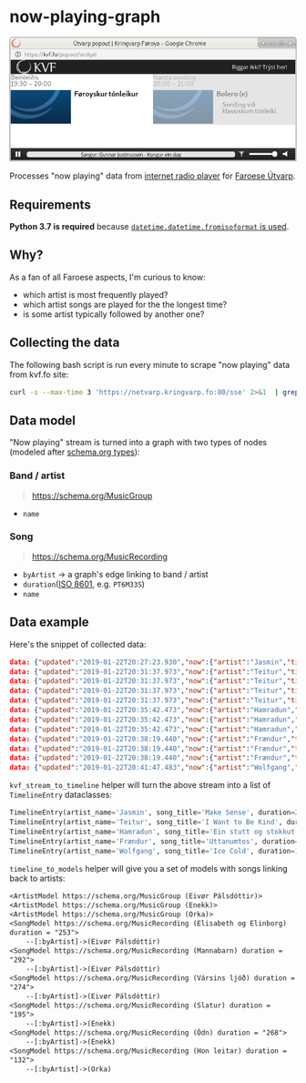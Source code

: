 # now-playing-graph
![](https://raw.githubusercontent.com/macbre/now-playing-graph/master/docs/kvf_player.png)

Processes "now playing" data from [internet radio player](https://kvf.fo/popout/widget) for [Faroese Útvarp](https://kvf.fo/forsida/english).

## Requirements

**Python 3.7 is required** because [`datetime.datetime.fromisoformat` is used](https://docs.python.org/dev/library/datetime.html#datetime.datetime.fromisoformat).

## Why?

As a fan of all Faroese aspects, I'm curious to know:

* which artist is most frequently played?
* which artist songs are played for the the longest time?
* is some artist typically followed by another one?

## Collecting the data

The following bash script is run every minute to scrape "now playing" data from kvf.fo site:

```bash
curl -s --max-time 3 'https://netvarp.kringvarp.fo:80/sse' 2>&1  | grep data >> ~/kvf.log
```

## Data model

"Now playing" stream is turned into a graph with two types of nodes (modeled after [schema.org types](https://schema.org/)):

### Band / artist
> https://schema.org/MusicGroup

* `name`

### Song
> https://schema.org/MusicRecording

* `byArtist` -> a graph's edge linking to band / artist
* `duration`([ISO 8601](https://en.wikipedia.org/wiki/ISO_8601#Durations), e.g. `PT6M33S`)
* `name`

## Data example

Here's the snippet of collected data:

```json
data: {"updated":"2019-01-22T20:27:23.930","now":{"artist":"Jasmin","title":"Make Sense","start":"2019-01-22T20:27:22.318"},"next":{"artist":"Teitur","title":"I Want to Be Kind","start":"2019-01-22T20:31:36.810"}}
data: {"updated":"2019-01-22T20:31:37.973","now":{"artist":"Teitur","title":"I Want to Be Kind","start":"2019-01-22T20:31:36.113"},"next":{"artist":"Hamradun","title":"Ein stutt og stokkut løta","start":"2019-01-22T20:35:45.775"}}
data: {"updated":"2019-01-22T20:31:37.973","now":{"artist":"Teitur","title":"I Want to Be Kind","start":"2019-01-22T20:31:36.113"},"next":{"artist":"Hamradun","title":"Ein stutt og stokkut løta","start":"2019-01-22T20:35:45.775"}}
data: {"updated":"2019-01-22T20:31:37.973","now":{"artist":"Teitur","title":"I Want to Be Kind","start":"2019-01-22T20:31:36.113"},"next":{"artist":"Hamradun","title":"Ein stutt og stokkut løta","start":"2019-01-22T20:35:45.775"}}
data: {"updated":"2019-01-22T20:31:37.973","now":{"artist":"Teitur","title":"I Want to Be Kind","start":"2019-01-22T20:31:36.113"},"next":{"artist":"Hamradun","title":"Ein stutt og stokkut løta","start":"2019-01-22T20:35:45.775"}}
data: {"updated":"2019-01-22T20:35:42.473","now":{"artist":"Hamradun","title":"Ein stutt og stokkut løta","start":"2019-01-22T20:35:40.614"},"next":{"artist":"Frændur","title":"Uttanumtos","start":"2019-01-22T20:38:26.234"}}
data: {"updated":"2019-01-22T20:35:42.473","now":{"artist":"Hamradun","title":"Ein stutt og stokkut løta","start":"2019-01-22T20:35:40.614"},"next":{"artist":"Frændur","title":"Uttanumtos","start":"2019-01-22T20:38:26.234"}}
data: {"updated":"2019-01-22T20:35:42.473","now":{"artist":"Hamradun","title":"Ein stutt og stokkut løta","start":"2019-01-22T20:35:40.614"},"next":{"artist":"Frændur","title":"Uttanumtos","start":"2019-01-22T20:38:26.234"}}
data: {"updated":"2019-01-22T20:38:19.440","now":{"artist":"Frændur","title":"Uttanumtos","start":"2019-01-22T20:38:17.833"},"next":{"artist":"Wolfgang","title":"Ice Cold","start":"2019-01-22T20:41:45.936"}}
data: {"updated":"2019-01-22T20:38:19.440","now":{"artist":"Frændur","title":"Uttanumtos","start":"2019-01-22T20:38:17.833"},"next":{"artist":"Wolfgang","title":"Ice Cold","start":"2019-01-22T20:41:45.936"}}
data: {"updated":"2019-01-22T20:38:19.440","now":{"artist":"Frændur","title":"Uttanumtos","start":"2019-01-22T20:38:17.833"},"next":{"artist":"Wolfgang","title":"Ice Cold","start":"2019-01-22T20:41:45.936"}}
data: {"updated":"2019-01-22T20:41:47.483","now":{"artist":"Wolfgang","title":"Ice Cold","start":"2019-01-22T20:41:45.668"},"next":{"artist":"Fróði Bjarnason","title":"Where My Home Is","start":"2019-01-22T20:44:46.528"}}
```

`kvf_stream_to_timeline` helper will turn the above stream into a list of `TimelineEntry` dataclasses:

```python
TimelineEntry(artist_name='Jasmin', song_title='Make Sense', duration=254, played_at=datetime.datetime(2019, 1, 22, 20, 27, 22, 318000))
TimelineEntry(artist_name='Teitur', song_title='I Want to Be Kind', duration=249, played_at=datetime.datetime(2019, 1, 22, 20, 31, 36, 113000))
TimelineEntry(artist_name='Hamradun', song_title='Ein stutt og stokkut løta', duration=165, played_at=datetime.datetime(2019, 1, 22, 20, 35, 40, 614000))
TimelineEntry(artist_name='Frændur', song_title='Uttanumtos', duration=208, played_at=datetime.datetime(2019, 1, 22, 20, 38, 17, 833000))
TimelineEntry(artist_name='Wolfgang', song_title='Ice Cold', duration=180, played_at=datetime.datetime(2019, 1, 22, 20, 41, 45, 668000))
```

`timeline_to_models` helper will give you a set of models with songs linking back to artists:

```
<ArtistModel https://schema.org/MusicGroup (Eivør Pálsdóttir)>
<ArtistModel https://schema.org/MusicGroup (Enekk)>
<ArtistModel https://schema.org/MusicGroup (Orka)>
<SongModel https://schema.org/MusicRecording (Elisabeth og Elinborg) duration = "253">
	--[:byArtist]->(Eivør Pálsdóttir)
<SongModel https://schema.org/MusicRecording (Mannabarn) duration = "292">
	--[:byArtist]->(Eivør Pálsdóttir)
<SongModel https://schema.org/MusicRecording (Vársins ljóð) duration = "274">
	--[:byArtist]->(Eivør Pálsdóttir)
<SongModel https://schema.org/MusicRecording (Slatur) duration = "195">
	--[:byArtist]->(Enekk)
<SongModel https://schema.org/MusicRecording (Ódn) duration = "268">
	--[:byArtist]->(Enekk)
<SongModel https://schema.org/MusicRecording (Hon leitar) duration = "132">
	--[:byArtist]->(Orka)
```
